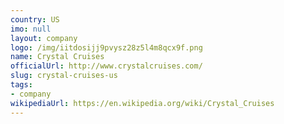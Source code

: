 ```yaml
---
country: US
imo: null
layout: company
logo: /img/iitdosijj9pvysz28z5l4m8qcx9f.png
name: Crystal Cruises
officialUrl: http://www.crystalcruises.com/
slug: crystal-cruises-us
tags:
- company
wikipediaUrl: https://en.wikipedia.org/wiki/Crystal_Cruises
---
```

